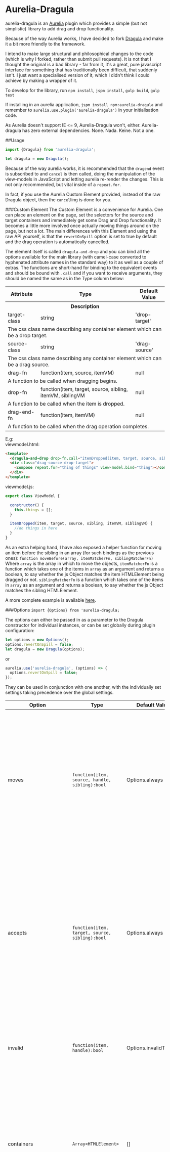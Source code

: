 # Aurelia-Dragula

aurelia-dragula is an [Aurelia](https://aurelia.io) plugin which provides a simple (but not simplistic) library to add drag and drop functionality.

Because of the way Aurelia works, I have decided to fork [Dragula](https://github.com/bevacqua/dragula) and make it a bit more friendly to the framework.

I intend to make large structural and philosophical changes to the code (which is why I forked, rather than submit pull requests).  It is not that I thought the original is a bad library - far from it, it's a great, pure javascript interface for something that has traditionally been difficult, that suddenly isn't.  I just want a specialised version of it, which I didn't think I could achieve by making a wrapper of it.

To develop for the library, run `npm install`, `jspm install`, `gulp build`, `gulp test`

If installing in an aurelia application, `jspm install npm:aurelia-dragula` and remember to `aurelia.use.plugin('aurelia-dragula')` in your initialisation code.

As Aurelia doesn't support IE <= 9, Aurelia-Dragula won't, either.  Aurelia-dragula has zero external dependencies.  None. Nada. Keine. Not a one.

##Usage

```javascript
import {Dragula} from 'aurelia-dragula';

let dragula = new Dragula();
```

Because of the way aurelia works, it is recommended that the `dragend` event is subscribed to and `cancel` is then called, doing the manipulation of the view-models in JavaScript and letting aurelia re-render the changes.  This is not only recommended, but vital inside of a `repeat.for`.

In fact, if you use the Aurelia Custom Element provided, instead of the raw Dragula object, then the `cancel`ling is done for you.

###Custom Element
The Custom Element is a convenience for Aurelia.  One can place an element on the page, set the selectors for the source and target containers and immediately get some Drag and Drop functionality.  It becomes a little more involved once actually moving things around on the page, but not a lot.  The main differences with this Element and using the raw API yourself, is that the `revertOnSpill` option is set to true by default and the drag operation is automatically cancelled.

The element itself is called `dragula-and-drop` and you can bind all the options available for the main library (with camel-case converted to hyphenated attribute names in the standard way) to it as well as a couple of extras.  The functions are short-hand for binding to the equivalent events and should be bound with `.call` and if you want to receive arguments, they should be named the same as in the Type column below:

<table>
  <tr>
    <th>Attribute</th><th>Type</th><th>Default Value</th>
  </tr>
  <tr><th colspan="3">Description</th></tr>
  <tr>
    <td>target-class</td><td>string</td><td>'drop-target'</td>
  </tr>
  <tr>
    <td colspan="3">The css class name describing any container element which can be a drop target.</td>
  </tr>
  <tr>
    <td>source-class</td><td>string</td><td>'drag-source'</td>
  </tr>
  <tr>
    <td colspan="3">The css class name describing any container element which can be a drag source.</td>
  </tr>
  <tr>
    <td>drag-fn</td><td>function(item, source, itemVM)</td><td>null</td>
  </tr>
  <tr>
    <td colspan="3">A function to be called when dragging begins.</td>
  </tr>
  
  <tr>
    <td>drop-fn</td><td>function(item, target, source, sibling, itemVM, siblingVM</td><td>null</td>
  </tr>
  <tr>
    <td colspan="3">A function to be called when the item is dropped.</td>
  </tr>
  <tr>
    <td>drag-end-fn</td><td>function(item, itemVM)</td><td>null</td>
  </tr>
  <tr>
    <td colspan="3">A function to be called when the drag operation completes.</td>
  </tr>
</table>

E.g:  
viewmodel.html:
```html
<template>
  <dragula-and-drop drop-fn.call="itemDropped(item, target, source, sibling, itemVM, siblingVM)"></dragula-and-drop>
  <div class="drag-source drop-target">
    <compose repeat.for="thing of things" view-model.bind="thing"></compose>
  </div>
</template>
```
viewmodel.js:
```javascript
export class ViewModel {

  constructor() {
    this.things = [];
  }

  itemDropped(item, target, source, sibling, itemVM, siblingVM) {
    //do things in here
  }
}
```

As an extra helping hand, I have also exposed a helper function for moving an item before the sibling in an array (for such bindings as the previous ones):
`function moveBefore(array, itemMatcherFn, siblingMatcherFn)`
Where `array` is the array in which to move the objects,
`itemMatcherFn` is a function which takes one of the items in `array` as an argument and returns a boolean, to say whether the js Object matches the item HTMLElement being dragged or not.
`siblingMatcherFn` is a function which takes one of the items in `array` as an argument and returns a boolean, to say whether the js Object matches the sibling HTMLElement.

A more complete example is available [here](https://github.com/michaelmalonenz/aurelia-dragula-example).



###Options
`import {Options} from 'aurelia-dragula;`

The options can either be passed in as a parameter to the Dragula constructor for individual instances, or can be set globally during plugin configuration:

```javascript
let options = new Options();
options.revertOnSpill = false;
let dragula = new Dragula(options);
```
or
```javascript
aurelia.use('aurelia-dragula', (options) => {
  options.revertOnSpill = false;
});
```

They can be used in conjunction with one another, with the individually set settings taking precedence over the global settings.

Option | Type | Default Value | Description
-------|------|---------------|-------------
moves | `function(item, source, handle, sibling):bool` | Options.always | When the drag operation is set to begin, this function is called to see whether the `item`, just before `sibling` in the DOM, to be dragged from `source`, by clicking on `handle` is allowed to be dragged.  Returning true begins the drag operation, returning false stops the drag from happening.
accepts | `function(item, target, source, sibling):bool` | Options.always | When the `item`, just before `sibling`, being dragged from `source` is dropped, this function is called to see whether the `target` container is allowed to accept the drop.  The resulting action depends on other options (`revertOnSpill` and `removeOnSpill`).  Returning true allows the drop, returning false causes the Spill action to complete.
invalid | `function(item, handle):bool` | Options.invalidTarget | When starting to drag an item, by clicking on handle, this function can decide that it's not valid to drag that item after all.
containers | `Array<HTMLElement>` | [] | Can pre-load an array of HTMLElements which are considered to be containers.  This list takes priority over the `isContainer` and `accepts` functions.  Containers are used to determine whether elements can be dragged and can be dropped.
isContainer | `function(item):bool` | Options.never | This function returns whether the item can be considered a container.  This is lower precedence than the `containers` and `accepts` options, but higher precendence than the `moves` function.
copy | `bool` | false | If this is set to true, then dropping an item will cause it to be copied, rather than moved.
copySortSource | `bool` | false |
revertOnSpill | `bool` | false | If the item is dropped outside of a valid container, then the drag operation will be reverted.
removeOnSpill | `bool` | false | If the item is dropped outside of a valid container, then the item will be removed from the DOM.
direction | `DIRECTION` | DIRECTION.VERTICAL | `DIRECTION` can be imported from aurelia-dragula and the other valid option is `HORIZONTAL`.  This tells aurelia-dragula which direction the drag operations are expected to happen in.
ignoreInputTextSelection | `bool` | true | If set to true, if the user clicks inside an input element, then the drag operations won't be started, allowing the user to select text inside an input without causing the element to drag.
mirrorContainer | `Node` | document.body | This is the container to which the mirror elements are added.  The mirror element is element being moved around with the mouse (not the semi-transparent placeholder element).


###Events
Events can be subscribed to by calling `dragula.on` with the event name and a callback.  They can be registered for multiple times, with different callbacks.

```javascript
dragula.on('drag', (el, source) => {
  //do a thing here
});
```

Events can be unsubscribed from by calling the `dragula.off` function.  If only an event type is passed, then all subscribers for that event will be unsubscribed.  If a function is also given, then only the subscriber with the matching callback will be unsubscribed:

```javascript
let fn = (el, source) => {
  //do a thing here
};
dragula.on('drag', fn);

dragula.off('drag', fn);
dragula.off('dragend');
```

If you only want the event to fire exactly once, then instead of registering and de-registering manually, the `dragula.once` registration function may be used:

```javascript
dragula.once('drag', (el, source) => {
  //do a thing here
});
```

Event Name | Listener Arguments               | Event Description
-----------|----------------------------------|-------------------------------------------------------------------------------------
`drag`     | `el, source`                     | `el` was lifted from `source`
`dragend`  | `el`                             | Dragging event for `el` ended with either `cancel`, `remove`, or `drop`
`drop`     | `el, target, source, sibling`    | `el` was dropped into `target` before a `sibling` element, and originally came from `source`
`cancel`   | `el, container, source`          | `el` was being dragged but it got nowhere and went back into `container`, its last stable parent; `el` originally came from `source`
`remove`   | `el, container, source`          | `el` was being dragged but it got nowhere and it was removed from the DOM. Its last stable parent was `container`, and originally came from `source`
`shadow`   | `el, container, source`          | `el`, _the visual aid shadow_, was moved into `container`. May trigger many times as the position of `el` changes, even within the same `container`; `el` originally came from `source`
`over`     | `el, container, source`          | `el` is over `container`, and originally came from `source`
`out`      | `el, container, source`          | `el` was dragged out of `container` or dropped, and originally came from `source`
`cloned`   | `clone, original, type`          | DOM element `original` was cloned as `clone`, of `type` _(`'mirror'` or `'copy'`)_. Fired for mirror images and when `copy: true`
